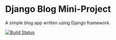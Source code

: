 # Django Blog Mini-Project

A simple blog app written using Django framework.

[![Build Status](https://travis-ci.org/jacqueline-walsh/django-blog.svg?branch=master)](https://travis-ci.org/jacqueline-walsh/django-blog)
